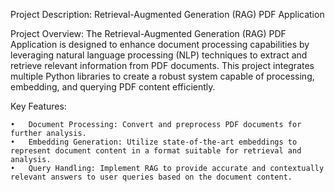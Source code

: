 Project Description: Retrieval-Augmented Generation (RAG) PDF Application

Project Overview:
The Retrieval-Augmented Generation (RAG) PDF Application is designed to enhance document processing capabilities by leveraging natural language processing (NLP) techniques to extract and retrieve relevant information from PDF documents. This project integrates multiple Python libraries to create a robust system capable of processing, embedding, and querying PDF content efficiently.

Key Features:

	•	Document Processing: Convert and preprocess PDF documents for further analysis.
	•	Embedding Generation: Utilize state-of-the-art embeddings to represent document content in a format suitable for retrieval and analysis.
	•	Query Handling: Implement RAG to provide accurate and contextually relevant answers to user queries based on the document content.
